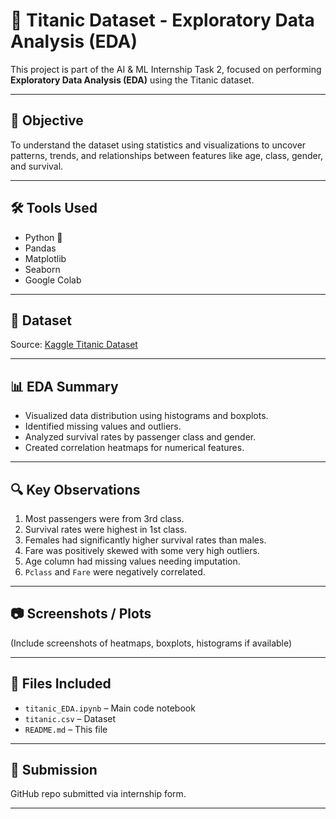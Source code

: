 # 🚢 Titanic Dataset - Exploratory Data Analysis (EDA)

This project is part of the AI & ML Internship Task 2, focused on performing **Exploratory Data Analysis (EDA)** using the Titanic dataset.

---

## 📌 Objective

To understand the dataset using statistics and visualizations to uncover patterns, trends, and relationships between features like age, class, gender, and survival.

---

## 🛠️ Tools Used

- Python 🐍
- Pandas
- Matplotlib
- Seaborn
- Google Colab

---

## 📁 Dataset

Source: [Kaggle Titanic Dataset](https://www.kaggle.com/datasets/yasserh/titanic-dataset)

---

## 📊 EDA Summary

- Visualized data distribution using histograms and boxplots.
- Identified missing values and outliers.
- Analyzed survival rates by passenger class and gender.
- Created correlation heatmaps for numerical features.

---

## 🔍 Key Observations

1. Most passengers were from 3rd class.
2. Survival rates were highest in 1st class.
3. Females had significantly higher survival rates than males.
4. Fare was positively skewed with some very high outliers.
5. Age column had missing values needing imputation.
6. `Pclass` and `Fare` were negatively correlated.

---

## 📷 Screenshots / Plots

(Include screenshots of heatmaps, boxplots, histograms if available)

---

## 📂 Files Included

- `titanic_EDA.ipynb` – Main code notebook
- `titanic.csv` – Dataset
- `README.md` – This file

---

## 🔗 Submission

GitHub repo submitted via internship form.

---
